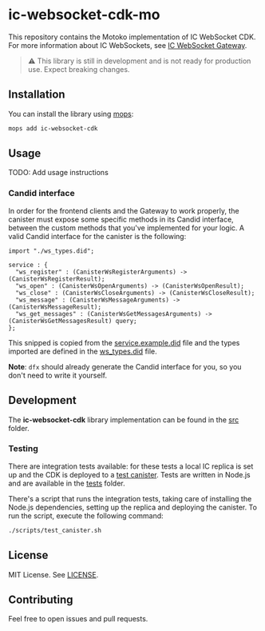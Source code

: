 # ic-websocket-cdk-mo


This repository contains the Motoko implementation of IC WebSocket CDK. For more information about IC WebSockets, see [IC WebSocket Gateway](https://github.com/omnia-network/ic-websocket-gateway).

> ⚠️ This library is still in development and is not ready for production use. Expect breaking changes.

## Installation

You can install the library using [mops](https://mops.one):

```bash
mops add ic-websocket-cdk
```

## Usage

TODO: Add usage instructions

### Candid interface
In order for the frontend clients and the Gateway to work properly, the canister must expose some specific methods in its Candid interface, between the custom methods that you've implemented for your logic. A valid Candid interface for the canister is the following:

```
import "./ws_types.did";

service : {
  "ws_register" : (CanisterWsRegisterArguments) -> (CanisterWsRegisterResult);
  "ws_open" : (CanisterWsOpenArguments) -> (CanisterWsOpenResult);
  "ws_close" : (CanisterWsCloseArguments) -> (CanisterWsCloseResult);
  "ws_message" : (CanisterWsMessageArguments) -> (CanisterWsMessageResult);
  "ws_get_messages" : (CanisterWsGetMessagesArguments) -> (CanisterWsGetMessagesResult) query;
};
```
This snipped is copied from the [service.example.did](./did/service.example.did) file and the types imported are defined in the [ws_types.did](./did/ws_types.did) file.

**Note**: `dfx` should already generate the Candid interface for you, so you don't need to write it yourself.

## Development

The **ic-websocket-cdk** library implementation can be found in the [src](./src/) folder.

### Testing

There are integration tests available: for these tests a local IC replica is set up and the CDK is deployed to a [test canister](./tests/src/test_canister/main.mo). Tests are written in Node.js and are available in the [tests](./tests/integration/) folder.

There's a script that runs the integration tests, taking care of installing the Node.js dependencies, setting up the replica and deploying the canister. To run the script, execute the following command:

```bash
./scripts/test_canister.sh
```

## License

MIT License. See [LICENSE](./LICENSE).

## Contributing

Feel free to open issues and pull requests.
